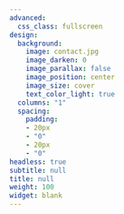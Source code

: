 ```yaml
---
advanced:
  css_class: fullscreen
design:
  background:
    image: contact.jpg
    image_darken: 0
    image_parallax: false
    image_position: center
    image_size: cover
    text_color_light: true
  columns: "1"
  spacing:
    padding:
    - 20px
    - "0"
    - 20px
    - "0"
headless: true
subtitle: null
title: null
weight: 100
widget: blank
---
```

